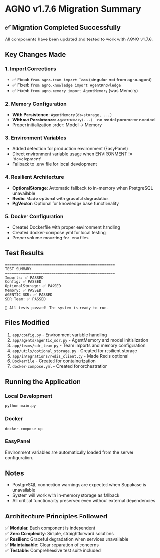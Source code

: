 # AGNO v1.7.6 Migration Summary

## ✅ Migration Completed Successfully

All components have been updated and tested to work with AGNO v1.7.6.

## Key Changes Made

### 1. Import Corrections
- ✅ Fixed: `from agno.team import Team` (singular, not from agno.agent)
- ✅ Fixed: `from agno.knowledge import AgentKnowledge`
- ✅ Fixed: `from agno.memory import AgentMemory` (was Memory)

### 2. Memory Configuration
- **With Persistence**: `AgentMemory(db=storage, ...)`
- **Without Persistence**: `AgentMemory(...)` - no model parameter needed
- Proper initialization order: Model → Memory

### 3. Environment Variables
- Added detection for production environment (EasyPanel)
- Direct environment variable usage when ENVIRONMENT != 'development'
- Fallback to .env file for local development

### 4. Resilient Architecture
- **OptionalStorage**: Automatic fallback to in-memory when PostgreSQL unavailable
- **Redis**: Made optional with graceful degradation
- **PgVector**: Optional for knowledge base functionality

### 5. Docker Configuration
- Created Dockerfile with proper environment handling
- Created docker-compose.yml for local testing
- Proper volume mounting for .env files

## Test Results

```
==================================================
TEST SUMMARY
==================================================
Imports: ✅ PASSED
Config: ✅ PASSED
OptionalStorage: ✅ PASSED
Memory: ✅ PASSED
AGENTIC SDR: ✅ PASSED
SDR Team: ✅ PASSED

🎉 All tests passed! The system is ready to run.
```

## Files Modified

1. `app/config.py` - Environment variable handling
2. `app/agents/agentic_sdr.py` - AgentMemory and model initialization
3. `app/teams/sdr_team.py` - Team imports and memory configuration
4. `app/utils/optional_storage.py` - Created for resilient storage
5. `app/integrations/redis_client.py` - Made Redis optional
6. `Dockerfile` - Created for containerization
7. `docker-compose.yml` - Created for orchestration

## Running the Application

### Local Development
```bash
python main.py
```

### Docker
```bash
docker-compose up
```

### EasyPanel
Environment variables are automatically loaded from the server configuration.

## Notes

- PostgreSQL connection warnings are expected when Supabase is unavailable
- System will work with in-memory storage as fallback
- All critical functionality preserved even without external dependencies

## Architecture Principles Followed

✅ **Modular**: Each component is independent  
✅ **Zero Complexity**: Simple, straightforward solutions  
✅ **Resilient**: Graceful degradation when services unavailable  
✅ **Maintainable**: Clear separation of concerns  
✅ **Testable**: Comprehensive test suite included